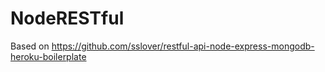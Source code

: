 # NodeRESTful
Based on https://github.com/sslover/restful-api-node-express-mongodb-heroku-boilerplate
